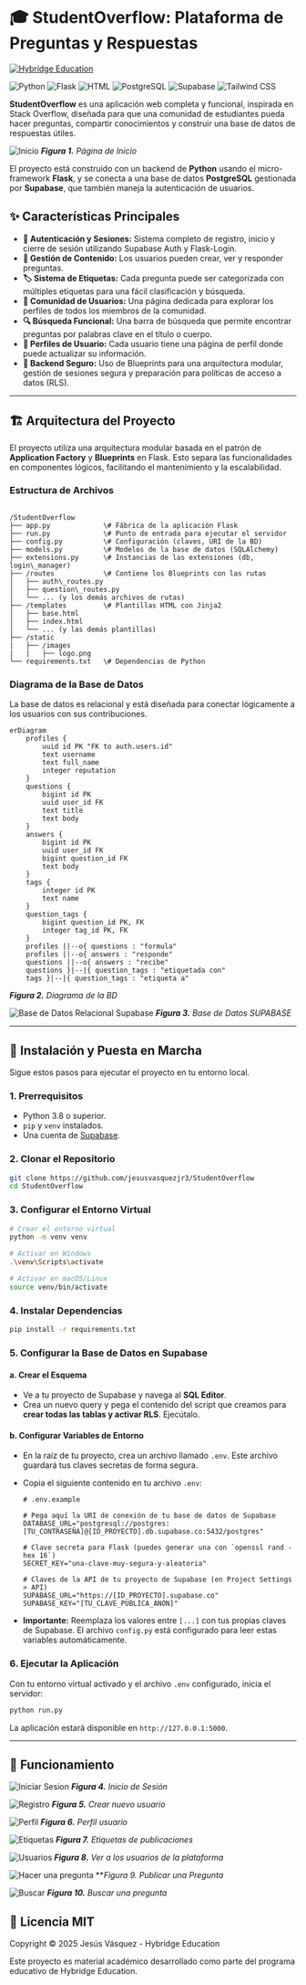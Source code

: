 # 🎓 StudentOverflow: Plataforma de Preguntas y Respuestas

[![Hybridge Education](https://img.shields.io/badge/Hybridge-Education-lightgrey)](https://www.hybridge.education)

![Python](https://img.shields.io/badge/Python-3776AB?style=for-the-badge&logo=python&logoColor=white)
![Flask](https://img.shields.io/badge/Flask-000000?style=for-the-badge&logo=flask&logoColor=white)
![HTML](https://img.shields.io/badge/HTML5-E34F26?style=for-the-badge&logo=html5&logoColor=white)
![PostgreSQL](https://img.shields.io/badge/PostgreSQL-4169E1?style=for-the-badge&logo=postgresql&logoColor=white)
![Supabase](https://img.shields.io/badge/Supabase-3FCF8E?style=for-the-badge&logo=supabase&logoColor=white)
![Tailwind CSS](https://img.shields.io/badge/Tailwind_CSS-38B2AC?style=for-the-badge&logo=tailwind-css&logoColor=white)

**StudentOverflow** es una aplicación web completa y funcional, inspirada en Stack Overflow, diseñada para que una comunidad de estudiantes pueda hacer preguntas, compartir conocimientos y construir una base de datos de respuestas útiles.

![Inicio](static/images/Inicio.png)
***Figura 1.** Página de Inicio*

El proyecto está construido con un backend de **Python** usando el micro-framework **Flask**, y se conecta a una base de datos **PostgreSQL** gestionada por **Supabase**, que también maneja la autenticación de usuarios.

## ✨ Características Principales

-   **👤 Autenticación y Sesiones:** Sistema completo de registro, inicio y cierre de sesión utilizando Supabase Auth y Flask-Login.
-   **📝 Gestión de Contenido:** Los usuarios pueden crear, ver y responder preguntas.
-   **🏷️ Sistema de Etiquetas:** Cada pregunta puede ser categorizada con múltiples etiquetas para una fácil clasificación y búsqueda.
-   **👥 Comunidad de Usuarios:** Una página dedicada para explorar los perfiles de todos los miembros de la comunidad.
-   **🔍 Búsqueda Funcional:** Una barra de búsqueda que permite encontrar preguntas por palabras clave en el título o cuerpo.
-   **👤 Perfiles de Usuario:** Cada usuario tiene una página de perfil donde puede actualizar su información.
-   **🔐 Backend Seguro:** Uso de Blueprints para una arquitectura modular, gestión de sesiones segura y preparación para políticas de acceso a datos (RLS).

---

## 🏗️ Arquitectura del Proyecto

El proyecto utiliza una arquitectura modular basada en el patrón de **Application Factory** y **Blueprints** en Flask. Esto separa las funcionalidades en componentes lógicos, facilitando el mantenimiento y la escalabilidad.

### Estructura de Archivos
```

/StudentOverflow
├── app.py             \# Fábrica de la aplicación Flask
├── run.py             \# Punto de entrada para ejecutar el servidor
├── config.py          \# Configuración (claves, URI de la BD)
├── models.py          \# Modelos de la base de datos (SQLAlchemy)
├── extensions.py      \# Instancias de las extensiones (db, login\_manager)
├── /routes            \# Contiene los Blueprints con las rutas
│   ├── auth\_routes.py
│   ├── question\_routes.py
│   └── ... (y los demás archivos de rutas)
├── /templates         \# Plantillas HTML con Jinja2
│   ├── base.html
│   ├── index.html
│   └── ... (y las demás plantillas)
├── /static
|   ├── /images
|   |   ├── logo.png
└── requirements.txt   \# Dependencias de Python

````

### Diagrama de la Base de Datos

La base de datos es relacional y está diseñada para conectar lógicamente a los usuarios con sus contribuciones.

```mermaid
erDiagram
    profiles {
        uuid id PK "FK to auth.users.id"
        text username
        text full_name
        integer reputation
    }
    questions {
        bigint id PK
        uuid user_id FK
        text title
        text body
    }
    answers {
        bigint id PK
        uuid user_id FK
        bigint question_id FK
        text body
    }
    tags {
        integer id PK
        text name
    }
    question_tags {
        bigint question_id PK, FK
        integer tag_id PK, FK
    }
    profiles ||--o{ questions : "formula"
    profiles ||--o{ answers : "responde"
    questions ||--o{ answers : "recibe"
    questions }|--|{ question_tags : "etiquetada con"
    tags }|--|{ question_tags : "etiqueta a"
````

***Figura 2.** Diagrama de la BD*

![Base de Datos Relacional Supabase](static/supabase-db.png)
***Figura 3.** Base de Datos SUPABASE*

-----

## 🚀 Instalación y Puesta en Marcha

Sigue estos pasos para ejecutar el proyecto en tu entorno local.

### 1\. Prerrequisitos

  * Python 3.8 o superior.
  * `pip` y `venv` instalados.
  * Una cuenta de [Supabase](https://supabase.com/).

### 2\. Clonar el Repositorio

```bash
git clone https://github.com/jesusvasquezjr3/StudentOverflow
cd StudentOverflow
```

### 3\. Configurar el Entorno Virtual

```bash
# Crear el entorno virtual
python -m venv venv

# Activar en Windows
.\venv\Scripts\activate

# Activar en macOS/Linux
source venv/bin/activate
```

### 4\. Instalar Dependencias

```bash
pip install -r requirements.txt
```

### 5\. Configurar la Base de Datos en Supabase

#### a. Crear el Esquema

  * Ve a tu proyecto de Supabase y navega al **SQL Editor**.
  * Crea un nuevo query y pega el contenido del script que creamos para **crear todas las tablas y activar RLS**. Ejecútalo.

#### b. Configurar Variables de Entorno

  * En la raíz de tu proyecto, crea un archivo llamado `.env`. Este archivo guardará tus claves secretas de forma segura.

  * Copia el siguiente contenido en tu archivo `.env`:

    ```env
    # .env.example

    # Pega aquí la URI de conexión de tu base de datos de Supabase
    DATABASE_URL="postgresql://postgres:[TU_CONTRASEÑA]@[ID_PROYECTO].db.supabase.co:5432/postgres"

    # Clave secreta para Flask (puedes generar una con `openssl rand -hex 16`)
    SECRET_KEY="una-clave-muy-segura-y-aleatoria"

    # Claves de la API de tu proyecto de Supabase (en Project Settings > API)
    SUPABASE_URL="https://[ID_PROYECTO].supabase.co"
    SUPABASE_KEY="[TU_CLAVE_PUBLICA_ANON]"
    ```

  * **Importante:** Reemplaza los valores entre `[...]` con tus propias claves de Supabase. El archivo `config.py` está configurado para leer estas variables automáticamente.

### 6\. Ejecutar la Aplicación

Con tu entorno virtual activado y el archivo `.env` configurado, inicia el servidor:

```bash
python run.py
```

La aplicación estará disponible en `http://127.0.0.1:5000`.

-----

## 🌊 Funcionamiento

![Iniciar Sesion](static/images/login.png)
***Figura 4.** Inicio de Sesión*

![Registro](static/images/register.png)
***Figura 5.** Crear nuevo usuario*

![Perfil](static/images/perfil.png)
***Figura 6.** Perfil usuario*

![Etiquetas](static/images/etiquetas.png)
***Figura 7.** Etiquetas de publicaciones*

![Usuarios](static/images/users.png)
***Figura 8.** Ver a los usuarios de la plataforma*

![Hacer una pregunta](static/images/preguntar.png)
***Figura 9. Publicar una Pregunta*

![Buscar](static/images/search.png)
***Figura 10.** Buscar una pregunta*

## 📜 Licencia MIT
Copyright © 2025 Jesús Vásquez - Hybridge Education

Este proyecto es material académico desarrollado como parte del programa educativo de Hybridge Education.

